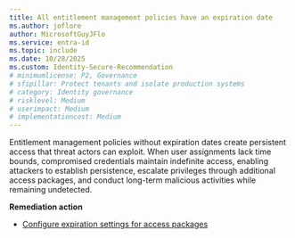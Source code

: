 ```yaml
---
title: All entitlement management policies have an expiration date 
ms.author: joflore
author: MicrosoftGuyJFlo
ms.service: entra-id
ms.topic: include
ms.date: 10/28/2025
ms.custom: Identity-Secure-Recommendation
# minimumlicense: P2, Governance
# sfipillar: Protect tenants and isolate production systems
# category: Identity governance
# risklevel: Medium
# userimpact: Medium
# implementationcost: Medium
---
```

Entitlement management policies without expiration dates create persistent access that threat actors can exploit. When user assignments lack time bounds, compromised credentials maintain indefinite access, enabling attackers to establish persistence, escalate privileges through additional access packages, and conduct long-term malicious activities while remaining undetected. 

**Remediation action**

- [Configure expiration settings for access packages](/entra/id-governance/entitlement-management-access-package-lifecycle-policy#specify-a-lifecycle)